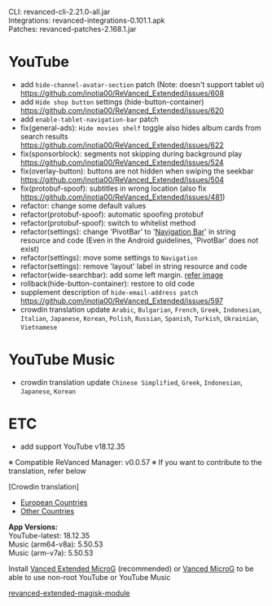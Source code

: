CLI: revanced-cli-2.21.0-all.jar  
Integrations: revanced-integrations-0.101.1.apk  
Patches: revanced-patches-2.168.1.jar  

YouTube
==
- add `hide-channel-avatar-section` patch (Note: doesn't support tablet ui) https://github.com/inotia00/ReVanced_Extended/issues/608
- add `Hide shop button` settings (hide-button-container) https://github.com/inotia00/ReVanced_Extended/issues/620
- add `enable-tablet-navigation-bar` patch
- fix(general-ads): `Hide movies shelf` toggle also hides album cards from search results https://github.com/inotia00/ReVanced_Extended/issues/622
- fix(sponsorblock): segments not skipping during background play https://github.com/inotia00/ReVanced_Extended/issues/524
- fix(overlay-button): buttons are not hidden when swiping the seekbar https://github.com/inotia00/ReVanced_Extended/issues/504
- fix(protobuf-spoof): subtitles in wrong location (also fix https://github.com/inotia00/ReVanced_Extended/issues/481)
- refactor: change some default values
- refactor(protobuf-spoof): automatic spoofing protobuf
- refactor(protobuf-spoof): switch to whitelist method
- refactor(settings): change 'PivotBar' to '[Navigation Bar](https://m3.material.io/components/navigation-bar/guidelines)' in string resource and code (Even in the Android guidelines, 'PivotBar' does not exist)
- refactor(settings): move some settings to `Navigation`
- refactor(settings): remove 'layout' label in string resource and code
- refactor(wide-searchbar): add some left margin. [refer image](https://imgur.com/a/lFQw7Bq)
- rollback(hide-button-container): restore to old code
- supplement description of `hide-email-address patch` https://github.com/inotia00/ReVanced_Extended/issues/597
- crowdin translation update
`Arabic`, `Bulgarian`, `French`, `Greek`, `Indonesian`, `Italian`, `Japanese`, `Korean`, `Polish`, `Russian`, `Spanish`, `Turkish`, `Ukrainian`, `Vietnamese`


YouTube Music
==
- crowdin translation update
`Chinese Simplified`, `Greek`, `Indonesian`, `Japanese`, `Korean`


ETC
==
- add support YouTube v18.12.35


※ Compatible ReVanced Manager: v0.0.57
※ If you want to contribute to the translation, refer below

[Crowdin translation]
- [European Countries](https://crowdin.com/project/revancedextendedeu)
- [Other Countries](https://crowdin.com/project/revancedextended)
  
**App Versions:**  
YouTube-latest: 18.12.35  
Music (arm64-v8a): 5.50.53  
Music (arm-v7a): 5.50.53  

Install [Vanced Extended MicroG](https://github.com/inotia00/VancedMicroG/releases) (recommended) or [Vanced MicroG](https://github.com/TeamVanced/VancedMicroG/releases) to be able to use non-root YouTube or YouTube Music  

[revanced-extended-magisk-module](https://github.com/MatadorProBr/revanced-extended-magisk-module)  
